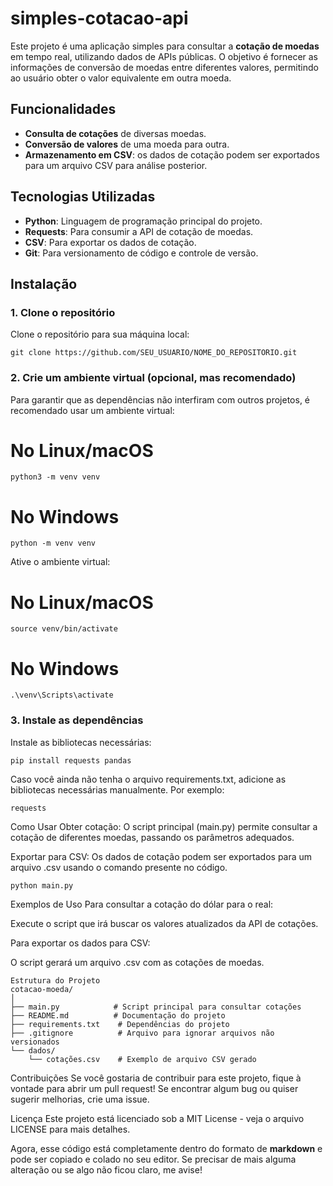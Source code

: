 ﻿# simples-cotacao-api


Este projeto é uma aplicação simples para consultar a **cotação de moedas** em tempo real, utilizando dados de APIs públicas. O objetivo é fornecer as informações de conversão de moedas entre diferentes valores, permitindo ao usuário obter o valor equivalente em outra moeda.

## Funcionalidades

- **Consulta de cotações** de diversas moedas.
- **Conversão de valores** de uma moeda para outra.
- **Armazenamento em CSV**: os dados de cotação podem ser exportados para um arquivo CSV para análise posterior.

## Tecnologias Utilizadas

- **Python**: Linguagem de programação principal do projeto.
- **Requests**: Para consumir a API de cotação de moedas.
- **CSV**: Para exportar os dados de cotação.
- **Git**: Para versionamento de código e controle de versão.

## Instalação

### 1. Clone o repositório

Clone o repositório para sua máquina local:
```
git clone https://github.com/SEU_USUARIO/NOME_DO_REPOSITORIO.git
```

### 2. Crie um ambiente virtual (opcional, mas recomendado)

Para garantir que as dependências não interfiram com outros projetos, é recomendado usar um ambiente virtual:

# No Linux/macOS
```
python3 -m venv venv
```
# No Windows
```
python -m venv venv
```


Ative o ambiente virtual:

# No Linux/macOS
```
source venv/bin/activate
```

# No Windows
```
.\venv\Scripts\activate
```


### 3. Instale as dependências

Instale as bibliotecas necessárias:
```
pip install requests pandas
```

Caso você ainda não tenha o arquivo requirements.txt, adicione as bibliotecas necessárias manualmente. Por exemplo:
```
requests
```

Como Usar
Obter cotação: O script principal (main.py) permite consultar a cotação de diferentes moedas, passando os parâmetros adequados.

Exportar para CSV: Os dados de cotação podem ser exportados para um arquivo .csv usando o comando presente no código.
```
python main.py
```

Exemplos de Uso
Para consultar a cotação do dólar para o real:

Execute o script que irá buscar os valores atualizados da API de cotações.

Para exportar os dados para CSV:

O script gerará um arquivo .csv com as cotações de moedas.

```
Estrutura do Projeto
cotacao-moeda/
│
├── main.py            # Script principal para consultar cotações
├── README.md          # Documentação do projeto
├── requirements.txt    # Dependências do projeto
├── .gitignore          # Arquivo para ignorar arquivos não versionados
└── dados/
    └── cotações.csv    # Exemplo de arquivo CSV gerado

```
Contribuições
Se você gostaria de contribuir para este projeto, fique à vontade para abrir um pull request! Se encontrar algum bug ou quiser sugerir melhorias, crie uma issue.

Licença
Este projeto está licenciado sob a MIT License - veja o arquivo LICENSE para mais detalhes.


Agora, esse código está completamente dentro do formato de **markdown** e pode ser copiado e colado no seu editor. Se precisar de mais alguma alteração ou se algo não ficou claro, me avise!

